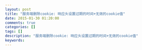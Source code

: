 ```yaml
---
layout: post
title: "服务端删除cookie: 响应头设置过期的时间+无效的cookie值"
date: 2015-01-30 01:20:00 
comments: true
categories: []
tags: []
description: "服务端删除cookie: 响应头设置过期的时间+无效的cookie值"
keywords: 
---
```





